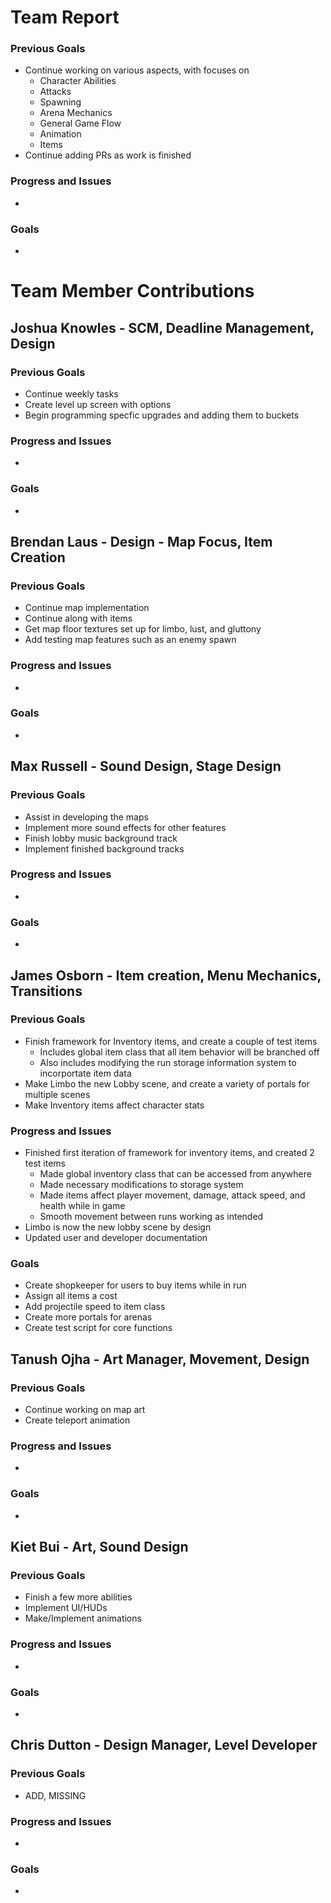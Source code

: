 # Team Report

### Previous Goals

* Continue working on various aspects, with focuses on
  * Character Abilities
  * Attacks
  * Spawning
  * Arena Mechanics
  * General Game Flow
  * Animation
  * Items
* Continue adding PRs as work is finished

### Progress and Issues

* 

### Goals

* 

# Team Member Contributions

## Joshua Knowles \- SCM, Deadline Management, Design

### Previous Goals

* Continue weekly tasks
* Create level up screen with options
* Begin programming specfic upgrades and adding them to buckets

### Progress and Issues

* 

### Goals

* 

## Brendan Laus \- Design \- Map Focus, Item Creation

### Previous Goals

* Continue map implementation 
* Continue along with items
* Get map floor textures set up for limbo, lust, and gluttony
* Add testing map features such as an enemy spawn

### Progress and Issues

* 

### Goals

* 

## Max Russell \- Sound Design, Stage Design

### Previous Goals

* Assist in developing the maps
* Implement more sound effects for other features
* Finish lobby music background track
* Implement finished background tracks

### Progress and Issues

* 

### Goals

* 

## James Osborn \- Item creation, Menu Mechanics, Transitions

### Previous Goals

* Finish framework for Inventory items, and create a couple of test items
  * Includes global item class that all item behavior will be branched off
  * Also includes modifying the run storage information system to incorportate item data
* Make Limbo the new Lobby scene, and create a variety of portals for multiple scenes
* Make Inventory items affect character stats


### Progress and Issues

* Finished first iteration of framework for inventory items, and created 2 test items
  * Made global inventory class that can be accessed from anywhere
  * Made necessary modifications to storage system
  * Made items affect player movement, damage, attack speed, and health while in game
  * Smooth movement between runs working as intended
* Limbo is now the new lobby scene by design
* Updated user and developer documentation

### Goals

* Create shopkeeper for users to buy items while in run
* Assign all items a cost
* Add projectile speed to item class
* Create more portals for arenas
* Create test script for core functions

## Tanush Ojha \- Art Manager, Movement, Design

### Previous Goals

* Continue working on map art
* Create teleport animation

### Progress and Issues

* 

### Goals

* 

## Kiet Bui \- Art, Sound Design

### Previous Goals

* Finish a few more abilities
* Implement UI/HUDs
* Make/Implement animations

### Progress and Issues

* 

### Goals

* 

## Chris Dutton \- Design Manager, Level Developer

### Previous Goals

*  ADD, MISSING

### Progress and Issues

* 

### Goals

* 

